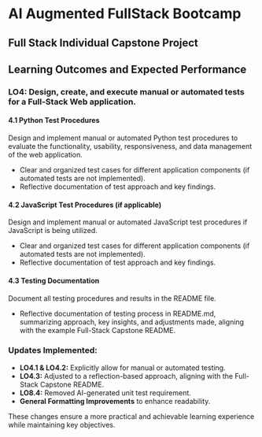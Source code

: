 
# AI Augmented FullStack Bootcamp

## Full Stack Individual Capstone Project

## Learning Outcomes and Expected Performance

### LO4: Design, create, and execute manual or automated tests for a Full-Stack Web application.

#### **4.1 Python Test Procedures**
Design and implement manual or automated Python test procedures to evaluate the functionality, usability, responsiveness, and data management of the web application. 
- Clear and organized test cases for different application components (if automated tests are not implemented). 
- Reflective documentation of test approach and key findings.

#### **4.2 JavaScript Test Procedures (if applicable)**
Design and implement manual or automated JavaScript test procedures if JavaScript is being utilized.
- Clear and organized test cases for different application components (if automated tests are not implemented). 
- Reflective documentation of test approach and key findings.

#### **4.3 Testing Documentation**
Document all testing procedures and results in the README file.
- Reflective documentation of testing process in README.md, summarizing approach, key insights, and adjustments made, aligning with the example Full-Stack Capstone README.

### **Updates Implemented:**
- **LO4.1 & LO4.2:** Explicitly allow for manual or automated testing.
- **LO4.3:** Adjusted to a reflection-based approach, aligning with the Full-Stack Capstone README.
- **LO8.4:** Removed AI-generated unit test requirement.
- **General Formatting Improvements** to enhance readability.

These changes ensure a more practical and achievable learning experience while maintaining key objectives.
